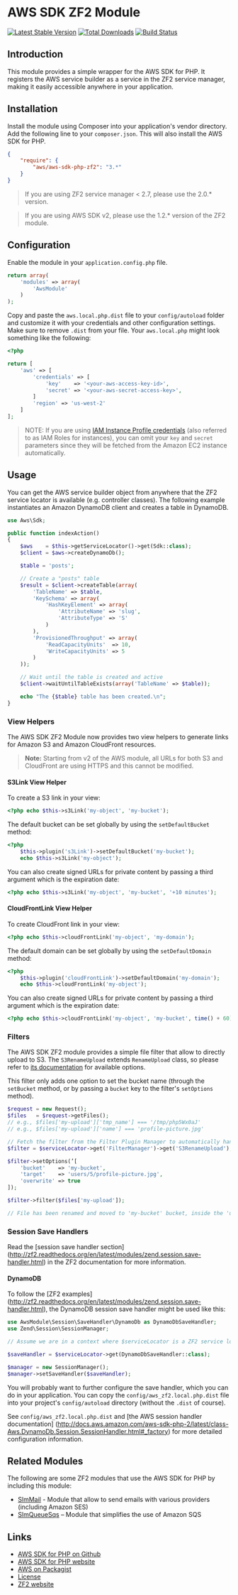 # AWS SDK ZF2 Module

[![Latest Stable Version](https://poser.pugx.org/aws/aws-sdk-php-zf2/v/stable.png)](https://packagist.org/packages/aws/aws-sdk-php-zf2)
[![Total Downloads](https://poser.pugx.org/aws/aws-sdk-php-zf2/downloads.png)](https://packagist.org/packages/aws/aws-sdk-php-zf2)
[![Build Status](https://travis-ci.org/aws/aws-sdk-php-zf2.png)](https://travis-ci.org/aws/aws-sdk-php-zf2)

## Introduction

This module provides a simple wrapper for the AWS SDK for PHP. It registers the AWS service builder as a service in the
ZF2 service manager, making it easily accessible anywhere in your application.

## Installation

Install the module using Composer into your application's vendor directory. Add the following line to your
`composer.json`. This will also install the AWS SDK for PHP.

```json
{
    "require": {
        "aws/aws-sdk-php-zf2": "3.*"
    }
}
```
> If you are using ZF2 service manager < 2.7, please use the 2.0.* version.

> If you are using AWS SDK v2, please use the 1.2.* version of the ZF2 module.

## Configuration

Enable the module in your `application.config.php` file.

```php
return array(
    'modules' => array(
        'AwsModule'
    )
);
```

Copy and paste the `aws.local.php.dist` file to your `config/autoload` folder and customize it with your credentials and
other configuration settings. Make sure to remove `.dist` from your file. Your `aws.local.php` might look something like
the following:

```php
<?php

return [
    'aws' => [
        'credentials' => [
            'key'    => '<your-aws-access-key-id>',
            'secret' => '<your-aws-secret-access-key>',
        ]
        'region' => 'us-west-2'
    ]
];
```

> NOTE: If you are using [IAM Instance Profile
credentials](http://docs.aws.amazon.com/AWSEC2/latest/UserGuide/UsingIAM.html#UsingIAMrolesWithAmazonEC2Instances)
(also referred to as IAM Roles for instances), you can omit your `key` and `secret` parameters since they will be
fetched from the Amazon EC2 instance automatically.

## Usage

You can get the AWS service builder object from anywhere that the ZF2 service locator is available (e.g. controller
classes). The following example instantiates an Amazon DynamoDB client and creates a table in DynamoDB.

```php
use Aws\Sdk;

public function indexAction()
{
    $aws    = $this->getServiceLocator()->get(Sdk::class);
    $client = $aws->createDynamoDb();

    $table = 'posts';

    // Create a "posts" table
    $result = $client->createTable(array(
        'TableName' => $table,
        'KeySchema' => array(
            'HashKeyElement' => array(
                'AttributeName' => 'slug',
                'AttributeType' => 'S'
            )
        ),
        'ProvisionedThroughput' => array(
            'ReadCapacityUnits'  => 10,
            'WriteCapacityUnits' => 5
        )
    ));

    // Wait until the table is created and active
    $client->waitUntilTableExists(array('TableName' => $table));

    echo "The {$table} table has been created.\n";
}
```

### View Helpers

The AWS SDK ZF2 Module now provides two view helpers to generate links for Amazon S3 and Amazon CloudFront resources.

> **Note:** Starting from v2 of the AWS module, all URLs for both S3 and CloudFront are using HTTPS and this cannot
be modified.

#### S3Link View Helper

To create a S3 link in your view:

```php
<?php echo $this->s3Link('my-object', 'my-bucket');
```

The default bucket can be set globally by using the `setDefaultBucket` method:

```php
<?php
    $this->plugin('s3Link')->setDefaultBucket('my-bucket');
    echo $this->s3Link('my-object');
```

You can also create signed URLs for private content by passing a third argument which is the expiration date:

```php
<?php echo $this->s3Link('my-object', 'my-bucket', '+10 minutes');
```

#### CloudFrontLink View Helper

To create CloudFront link in your view:

```php
<?php echo $this->cloudFrontLink('my-object', 'my-domain');
```

The default domain can be set globally by using the `setDefaultDomain` method:

```php
<?php
    $this->plugin('cloudFrontLink')->setDefaultDomain('my-domain');
    echo $this->cloudFrontLink('my-object');
```

You can also create signed URLs for private content by passing a third argument which is the expiration date:

```php
<?php echo $this->cloudFrontLink('my-object', 'my-bucket', time() + 60);
```

### Filters

The AWS SDK ZF2 module provides a simple file filter that allow to directly upload to S3.
The `S3RenameUpload` extends `RenameUpload` class, so please refer to [its
documentation](http://framework.zend.com/manual/2.2/en/modules/zend.filter.file.rename-upload.html#zend-filter-file-rename-upload)
for available options.

This filter only adds one option to set the bucket name (through the `setBucket` method, or by passing a `bucket` key
to the filter's `setOptions` method).

```php
$request = new Request();
$files   = $request->getFiles();
// e.g., $files['my-upload']['tmp_name'] === '/tmp/php5Wx0aJ'
// e.g., $files['my-upload']['name'] === 'profile-picture.jpg'

// Fetch the filter from the Filter Plugin Manager to automatically handle dependencies
$filter = $serviceLocator->get('FilterManager')->get('S3RenameUpload');

$filter->setOptions(’[
    'bucket'    => 'my-bucket',
    'target'    => 'users/5/profile-picture.jpg',
    'overwrite' => true
]);

$filter->filter($files['my-upload']);

// File has been renamed and moved to 'my-bucket' bucket, inside the 'users/5' path
```

### Session Save Handlers

Read the [session save handler section]
(http://zf2.readthedocs.org/en/latest/modules/zend.session.save-handler.html) in
the ZF2 documentation for more information.

#### DynamoDB

To follow the [ZF2 examples]
(http://zf2.readthedocs.org/en/latest/modules/zend.session.save-handler.html),
the DynamoDB session save handler might be used like this:

```php
use AwsModule\Session\SaveHandler\DynamoDb as DynamoDbSaveHandler;
use Zend\Session\SessionManager;

// Assume we are in a context where $serviceLocator is a ZF2 service locator.

$saveHandler = $serviceLocator->get(DynamoDbSaveHandler::class);

$manager = new SessionManager();
$manager->setSaveHandler($saveHandler);
```

You will probably want to further configure the save handler, which you can do in your application. You can copy the
`config/aws_zf2.local.php.dist` file into your project's `config/autoload` directory (without the `.dist` of course).

See `config/aws_zf2.local.php.dist` and [the AWS session handler documentation]
(http://docs.aws.amazon.com/aws-sdk-php-2/latest/class-Aws.DynamoDb.Session.SessionHandler.html#_factory) for more
detailed configuration information.

## Related Modules

The following are some ZF2 modules that use the AWS SDK for PHP by including this module:

* [SlmMail](https://github.com/juriansluiman/SlmMail) - Module that allow to send emails with various providers
  (including Amazon SES)
* [SlmQueueSqs](https://github.com/juriansluiman/SlmQueueSqs) – Module that simplifies the use of Amazon SQS

## Links

* [AWS SDK for PHP on Github](http://github.com/aws/aws-sdk-php)
* [AWS SDK for PHP website](http://aws.amazon.com/sdkforphp/)
* [AWS on Packagist](https://packagist.org/packages/aws)
* [License](http://aws.amazon.com/apache2.0/)
* [ZF2 website](http://framework.zend.com)
